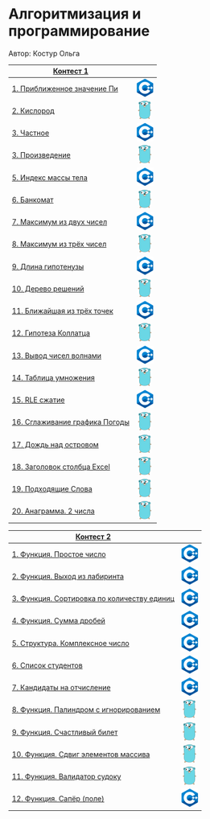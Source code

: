 # Алгоритмизация и программирование

Автор: Костур Ольга

|[Контест 1](https://contest.yandex.ru/contest/52142/problems/) |  |
| --- | :-: |
| [1. Приближенное значение Пи](./Сontest_01/01/main.cpp) | ![](./img/cpp.png) |
| [2. Кислород](./Сontest_01/02/main.go) |  ![](./img/go.png) |
| [3. Частное](./Сontest_01/03/main.cpp) | ![](./img/cpp.png) |
| [3. Произведение](./Сontest_01/04/main.go) | ![](./img/go.png) |
| [5. Индекс массы тела](./Сontest_01/05/main.cpp) | ![](./img/cpp.png) |
| [6. Банкомат](./Сontest_01/06/main.go) | ![](./img/go.png) |
| [7. Максимум из двух чисел](./Сontest_01/07/main.cpp) | ![](./img/cpp.png) |
| [8. Максимум из трёх чисел](./Сontest_01/08/main.go) | ![](./img/go.png) |
| [9. Длина гипотенузы](./Сontest_01/09/main.cpp) | ![](./img/cpp.png) |
| [10. Дерево решений](./Сontest_01/10/main.cpp) | ![](./img/go.png) |
| [11. Ближайшая из трёх точек](./Сontest_01/11/main.cpp) | ![](./img/cpp.png) |
| [12. Гипотеза Коллатца](./Сontest_01/12/main.go) |  ![](./img/go.png) |
| [13. Вывод чисел волнами](./Сontest_01/13/main.cpp) | ![](./img/cpp.png) |
| [14. Таблица умножения](./Сontest_01/14/main.go) | ![](./img/go.png) |
| [15. RLE сжатие](./Сontest_01/15/main.cpp) | ![](./img/cpp.png) |
| [16. Сглаживание графика Погоды](./Сontest_01/16/main.go) | ![](./img/go.png) |
| [17. Дождь над островом](./Сontest_01/17/main.go) | ![](./img/go.png) |
| [18. Заголовок столбца Excel](./Сontest_01/18/main.go) | ![](./img/go.png) |
| [19. Подходящие Слова](./Сontest_01/19/main.go) | ![](./img/go.png) |
| [20. Анаграмма. 2 числа](./Сontest_01/20/main.cpp) | ![](./img/go.png) |



|[Контест 2](https://contest.yandex.ru/contest/52676/problems/) |  |
| --- | :-: |
| [1. Функция. Простое число](./Сontest_02/01/main.cpp) | ![](./img/cpp.png) |
| [2. Функция. Выход из лабиринта](./Сontest_02/02/main.cpp) |  ![](./img/cpp.png) |
| [3. Функция. Сортировка по количеству единиц](./Сontest_02/03/main.cpp) | ![](./img/cpp.png) |
| [4. Функция. Сумма дробей](./Сontest_02/04/main.cpp) |  ![](./img/cpp.png) |
| [5. Структура. Комплексное число](./Сontest_02/05/main.cpp) |  ![](./img/cpp.png) |
| [6. Список студентов](./Сontest_02/06/main.cpp) |  ![](./img/cpp.png) |
| [7. Кандидаты на отчисление](./Сontest_02/07/main.cpp) |  ![](./img/cpp.png) |
| [8. Функция. Палиндром с игнорированием](./Сontest_02/08/main.go) |  ![](./img/go.png) 
| [9. Функция. Счастливый билет](./Сontest_02/09/main.go) |  ![](./img/go.png) 
| [10. Функция. Сдвиг элементов массива](./Сontest_02/10/main.go) |  ![](./img/go.png) 
| [11. Функция. Валидатор судоку](./Сontest_02/11/main.go) |  ![](./img/go.png) |
| [12. Функция. Сапёр (поле)](./Сontest_02/12/main.go) |  ![](./img/cpp.png) |
